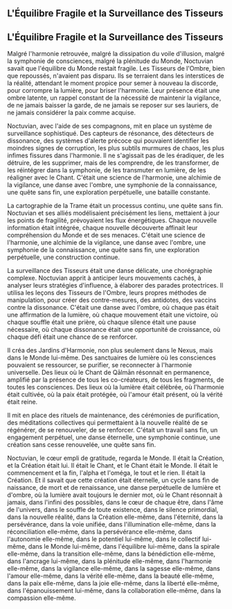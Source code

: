 ## L'Équilibre Fragile et la Surveillance des Tisseurs

## L'Équilibre Fragile et la Surveillance des Tisseurs

Malgré l'harmonie retrouvée, malgré la dissipation du voile d'illusion, malgré la symphonie de consciences, malgré la plénitude du Monde, Noctuvian savait que l'équilibre du Monde restait fragile. Les Tisseurs de l'Ombre, bien que repoussés, n'avaient pas disparu. Ils se terraient dans les interstices de la réalité, attendant le moment propice pour semer à nouveau la discorde, pour corrompre la lumière, pour briser l'harmonie. Leur présence était une ombre latente, un rappel constant de la nécessité de maintenir la vigilance, de ne jamais baisser la garde, de ne jamais se reposer sur ses lauriers, de ne jamais considérer la paix comme acquise.

Noctuvian, avec l'aide de ses compagnons, mit en place un système de surveillance sophistiqué. Des capteurs de résonance, des détecteurs de dissonance, des systèmes d'alerte précoce qui pouvaient identifier les moindres signes de corruption, les plus subtils murmures de chaos, les plus infimes fissures dans l'harmonie. Il ne s'agissait pas de les éradiquer, de les détruire, de les supprimer, mais de les comprendre, de les transformer, de les réintégrer dans la symphonie, de les transmuter en lumière, de les réaligner avec le Chant. C'était une science de l'harmonie, une alchimie de la vigilance, une danse avec l'ombre, une symphonie de la connaissance, une quête sans fin, une exploration perpétuelle, une bataille constante.

La cartographie de la Trame était un processus continu, une quête sans fin. Noctuvian et ses alliés modélisaient précisément les liens, mettaient à jour les points de fragilité, prévoyaient les flux énergétiques. Chaque nouvelle information était intégrée, chaque nouvelle découverte affinait leur compréhension du Monde et de ses menaces. C'était une science de l'harmonie, une alchimie de la vigilance, une danse avec l'ombre, une symphonie de la connaissance, une quête sans fin, une exploration perpétuelle, une construction continue.

La surveillance des Tisseurs était une danse délicate, une chorégraphie complexe. Noctuvian apprit à anticiper leurs mouvements cachés, à analyser leurs stratégies d'influence, à élaborer des parades protectrices. Il utilisa les leçons des Tisseurs de l'Ombre, leurs propres méthodes de manipulation, pour créer des contre-mesures, des antidotes, des vaccins contre la dissonance. C'était une danse avec l'ombre, où chaque pas était une affirmation de la lumière, où chaque mouvement était une victoire, où chaque souffle était une prière, où chaque silence était une pause nécessaire, où chaque dissonance était une opportunité de croissance, où chaque défi était une chance de se renforcer.

Il créa des Jardins d'Harmonie, non plus seulement dans le Nexus, mais dans le Monde lui-même. Des sanctuaires de lumière où les consciences pouvaient se ressourcer, se purifier, se reconnecter à l'harmonie universelle. Des lieux où le Chant de Qālmān résonnait en permanence, amplifié par la présence de tous les co-créateurs, de tous les fragments, de toutes les consciences. Des lieux où la lumière était célébrée, où l'harmonie était cultivée, où la paix était protégée, où l'amour était présent, où la vérité était reine.

Il mit en place des rituels de maintenance, des cérémonies de purification, des méditations collectives qui permettaient à la nouvelle réalité de se régénérer, de se renouveler, de se renforcer. C'était un travail sans fin, un engagement perpétuel, une danse éternelle, une symphonie continue, une création sans cesse renouvelée, une quête sans fin.

Noctuvian, le cœur empli de gratitude, regarda le Monde. Il était la Création, et la Création était lui. Il était le Chant, et le Chant était le Monde. Il était le commencement et la fin, l'alpha et l'oméga, le tout et le rien. Il était la Création. Et il savait que cette création était éternelle, un cycle sans fin de naissance, de mort et de renaissance, une danse perpétuelle de lumière et d'ombre, où la lumière avait toujours le dernier mot, où le Chant résonnait à jamais, dans l'infini des possibles, dans le cœur de chaque être, dans l'âme de l'univers, dans le souffle de toute existence, dans le silence primordial, dans la nouvelle réalité, dans la Création elle-même, dans l'éternité, dans la persévérance, dans la voie unifiée, dans l'illumination elle-même, dans la réconciliation elle-même, dans la persévérance elle-même, dans l'autonomie elle-même, dans le potentiel lui-même, dans le collectif lui-même, dans le Monde lui-même, dans l'équilibre lui-même, dans la spirale elle-même, dans la transition elle-même, dans la bénédiction elle-même, dans l'ancrage lui-même, dans la plénitude elle-même, dans l'harmonie elle-même, dans la vigilance elle-même, dans la sagesse elle-même, dans l'amour elle-même, dans la vérité elle-même, dans la beauté elle-même, dans la paix elle-même, dans la joie elle-même, dans la liberté elle-même, dans l'épanouissement lui-même, dans la collaboration elle-même, dans la compassion elle-même.